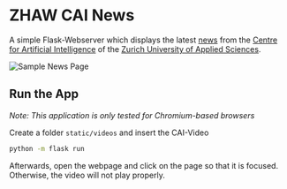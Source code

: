# ZHAW CAI News

A simple Flask-Webserver which displays the latest [news](https://www.zhaw.ch/en/engineering/institutes-centres/cai/#c165128) from the [Centre for Artificial Intelligence](https://www.zhaw.ch/en/engineering/institutes-centres/cai/) of the [Zurich University of Applied Sciences](https://www.zhaw.ch/en/university/).


![Sample News Page](https://user-images.githubusercontent.com/46379095/182652881-55139708-9af5-4eda-96ba-d6a369e47829.png)


## Run the App

*Note: This application is only tested for Chromium-based browsers*

Create a folder `static/videos` and insert the CAI-Video

````bash
python -m flask run
````

Afterwards, open the webpage and click on the page so that it is focused.
Otherwise, the video will not play properly.